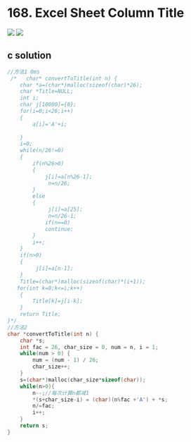 # 168. Excel Sheet Column Title
<img src="https://github.com/vampire1996/LeetCode/blob/master/Problems/101-200/168.ExcelSheetColumnTitle/problem.png"/>
<img src="https://github.com/vampire1996/LeetCode/blob/master/Problems/101-200/168.ExcelSheetColumnTitle/example.png "/>

## c solution
```c
//方法1 0ms
 /*   char* convertToTitle(int n) {
    char *a=(char*)malloc(sizeof(char)*26);
    char *Title=NULL;
    int i;
    char j[10000]={0};
    for(i=0;i<26;i++)
    {
        a[i]='A'+i;
        
    }
    i=0;
    while(n/26!=0)
    {
        if(n%26>0)
        {
            j[i]=a[n%26-1];
             n=n/26;
        }
        else
        {
             j[i]=a[25];
             n=n/26-1;
            if(n==0)
            continue;
        }
        i++;  
    } 
    if(n>0)
    {
         j[i]=a[n-1];
    }
    Title=(char*)malloc(sizeof(char)*(i+1));
   for(int k=0;k<=i;k++)
    {
        Title[k]=j[i-k];
    }
    return Title;
}*/
//方法2
char *convertToTitle(int n) {
    char *s;
    int fac = 26, char_size = 0, num = n, i = 1;
    while(num > 0) {
        num = (num - 1) / 26;
        char_size++;
    }
    s=(char*)malloc(char_size*sizeof(char));
    while(n>0){
        n--;//每次计算n都减1 
        *(s+char_size-i) = (char)(n%fac +'A') + *s;
        n/=fac;
        i++;
    }
    return s;
}

```
